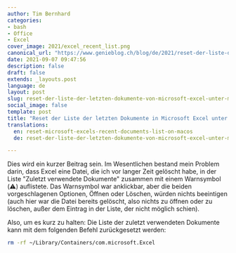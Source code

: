 ```yaml
---
author: Tim Bernhard
categories:
- bash
- Office
- Excel
cover_image: 2021/excel_recent_list.png
canonical_url: "https://www.genieblog.ch/blog/de/2021/reset-der-liste-der-letzten-dokumente-von-microsoft-excel-unter-macos"
date: 2021-09-07 09:47:56
description: false
draft: false
extends: _layouts.post
language: de
layout: post
slug: reset-der-liste-der-letzten-dokumente-von-microsoft-excel-unter-macos
social_image: false
template: post
title: "Reset der Liste der letzten Dokumente in Microsoft Excel unter MacOS"
translations:
  en: reset-microsoft-excels-recent-documents-list-on-macos
  de: reset-der-liste-der-letzten-dokumente-von-microsoft-excel-unter-macos

---
```


Dies wird ein kurzer Beitrag sein.
Im Wesentlichen bestand mein Problem darin, dass Excel eine Datei, die ich vor langer Zeit gelöscht habe, in der Liste "Zuletzt verwendete Dokumente" zusammen mit einem Warnsymbol (⚠️) auflistete.
Das Warnsymbol war anklickbar, aber die beiden vorgeschlagenen Optionen, Öffnen oder Löschen, würden nichts beeintigen (auch hier war die Datei bereits gelöscht, also nichts zu öffnen oder zu löschen, außer dem Eintrag in der Liste, der nicht möglich schien).

Also, um es kurz zu halten: Die Liste der zuletzt verwendeten Dokumente kann mit dem folgenden Befehl zurückgesetzt werden:

```bash
rm -rf ~/Library/Containers/com.microsoft.Excel
```
